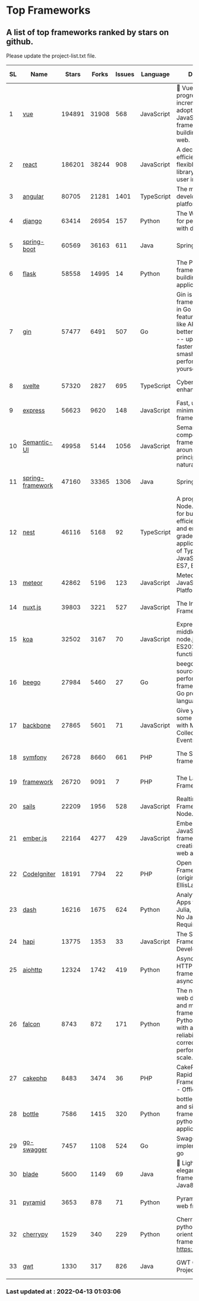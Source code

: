 # Top Frameworks
## A list of top frameworks ranked by stars on github.  
Please update the project-list.txt file.

| SL| Name  | Stars| Forks| Issues | Language | Description | Last Commit |
| --| ------| -----| ---- | ------ | -------- | ----------- | ----------- |
| 1 | [vue](https://github.com/vuejs/vue) | 194891 | 31908 | 568 | JavaScript | 🖖 Vue.js is a progressive, incrementally-adoptable JavaScript framework for building UI on the web. | 2022-02-22 18:38:12 |
| 2 | [react](https://github.com/facebook/react) | 186201 | 38244 | 908 | JavaScript | A declarative, efficient, and flexible JavaScript library for building user interfaces. | 2022-04-12 19:43:51 |
| 3 | [angular](https://github.com/angular/angular) | 80705 | 21281 | 1401 | TypeScript | The modern web developer’s platform | 2022-04-12 23:55:32 |
| 4 | [django](https://github.com/django/django) | 63414 | 26954 | 157 | Python | The Web framework for perfectionists with deadlines. | 2022-04-12 11:37:44 |
| 5 | [spring-boot](https://github.com/spring-projects/spring-boot) | 60569 | 36163 | 611 | Java | Spring Boot | 2022-04-12 20:58:41 |
| 6 | [flask](https://github.com/pallets/flask) | 58558 | 14995 | 14 | Python | The Python micro framework for building web applications. | 2022-04-08 18:06:32 |
| 7 | [gin](https://github.com/gin-gonic/gin) | 57477 | 6491 | 507 | Go | Gin is a HTTP web framework written in Go (Golang). It features a Martini-like API with much better performance -- up to 40 times faster. If you need smashing performance, get yourself some Gin. | 2022-03-29 06:03:54 |
| 8 | [svelte](https://github.com/sveltejs/svelte) | 57320 | 2827 | 695 | TypeScript | Cybernetically enhanced web apps | 2022-04-12 18:01:32 |
| 9 | [express](https://github.com/expressjs/express) | 56623 | 9620 | 148 | JavaScript | Fast, unopinionated, minimalist web framework for node. | 2022-03-21 02:59:20 |
| 10 | [Semantic-UI](https://github.com/Semantic-Org/Semantic-UI) | 49958 | 5144 | 1056 | JavaScript | Semantic is a UI component framework based around useful principles from natural language. | 2018-10-21 20:59:02 |
| 11 | [spring-framework](https://github.com/spring-projects/spring-framework) | 47160 | 33365 | 1306 | Java | Spring Framework | 2022-04-12 22:28:22 |
| 12 | [nest](https://github.com/nestjs/nest) | 46116 | 5168 | 92 | TypeScript | A progressive Node.js framework for building efficient, scalable, and enterprise-grade server-side applications on top of TypeScript & JavaScript (ES6, ES7, ES8) 🚀 | 2022-04-11 06:22:47 |
| 13 | [meteor](https://github.com/meteor/meteor) | 42862 | 5196 | 123 | JavaScript | Meteor, the JavaScript App Platform | 2022-04-11 18:03:52 |
| 14 | [nuxt.js](https://github.com/nuxt/nuxt.js) | 39803 | 3221 | 527 | JavaScript | The Intuitive Vue(2) Framework | 2021-12-17 13:20:07 |
| 15 | [koa](https://github.com/koajs/koa) | 32502 | 3167 | 70 | JavaScript | Expressive middleware for node.js using ES2017 async functions | 2022-04-06 16:09:57 |
| 16 | [beego](https://github.com/beego/beego) | 27984 | 5460 | 27 | Go | beego is an open-source, high-performance web framework for the Go programming language. | 2022-04-09 10:44:45 |
| 17 | [backbone](https://github.com/jashkenas/backbone) | 27865 | 5601 | 71 | JavaScript | Give your JS App some Backbone with Models, Views, Collections, and Events | 2022-02-26 00:31:21 |
| 18 | [symfony](https://github.com/symfony/symfony) | 26728 | 8660 | 661 | PHP | The Symfony PHP framework | 2022-04-12 16:38:28 |
| 19 | [framework](https://github.com/laravel/framework) | 26720 | 9091 | 7 | PHP | The Laravel Framework. | 2022-04-12 19:53:55 |
| 20 | [sails](https://github.com/balderdashy/sails) | 22209 | 1956 | 528 | JavaScript | Realtime MVC Framework for Node.js | 2022-03-19 01:23:36 |
| 21 | [ember.js](https://github.com/emberjs/ember.js) | 22164 | 4277 | 429 | JavaScript | Ember.js - A JavaScript framework for creating ambitious web applications | 2022-04-12 06:58:25 |
| 22 | [CodeIgniter](https://github.com/bcit-ci/CodeIgniter) | 18191 | 7794 | 22 | PHP | Open Source PHP Framework (originally from EllisLab) | 2022-03-03 13:29:55 |
| 23 | [dash](https://github.com/plotly/dash) | 16216 | 1675 | 624 | Python | Analytical Web Apps for Python, R, Julia, and Jupyter. No JavaScript Required. | 2022-03-31 21:54:06 |
| 24 | [hapi](https://github.com/hapijs/hapi) | 13775 | 1353 | 33 | JavaScript | The Simple, Secure Framework Developers Trust | 2022-03-02 14:32:29 |
| 25 | [aiohttp](https://github.com/aio-libs/aiohttp) | 12324 | 1742 | 419 | Python | Asynchronous HTTP client/server framework for asyncio and Python | 2022-04-11 16:44:52 |
| 26 | [falcon](https://github.com/falconry/falcon) | 8743 | 872 | 171 | Python | The no-nonsense web data plane API and microservices framework for Python developers, with a focus on reliability, correctness, and performance at scale. | 2022-04-09 10:56:54 |
| 27 | [cakephp](https://github.com/cakephp/cakephp) | 8483 | 3474 | 36 | PHP | CakePHP: The Rapid Development Framework for PHP - Official Repository | 2022-04-11 21:11:07 |
| 28 | [bottle](https://github.com/bottlepy/bottle) | 7586 | 1415 | 320 | Python | bottle.py is a fast and simple micro-framework for python web-applications. | 2022-03-01 21:05:57 |
| 29 | [go-swagger](https://github.com/go-swagger/go-swagger) | 7457 | 1108 | 524 | Go | Swagger 2.0 implementation for go | 2022-03-30 21:17:16 |
| 30 | [blade](https://github.com/lets-blade/blade) | 5600 | 1149 | 69 | Java | :rocket: Lightning fast and elegant mvc framework for Java8 | 2020-03-22 13:39:23 |
| 31 | [pyramid](https://github.com/Pylons/pyramid) | 3653 | 878 | 71 | Python | Pyramid - A Python web framework | 2022-03-13 22:49:13 |
| 32 | [cherrypy](https://github.com/cherrypy/cherrypy) | 1529 | 340 | 229 | Python | CherryPy is a pythonic, object-oriented HTTP framework.      https://cherrypy.dev | 2022-03-13 22:31:07 |
| 33 | [gwt](https://github.com/gwtproject/gwt) | 1330 | 317 | 826 | Java | GWT Open Source Project | 2022-02-10 23:35:12 |

### Last updated at : 2022-04-13 01:03:06
